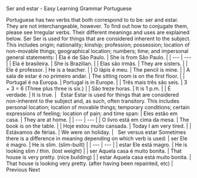 Ser and estar - Easy Learning Grammar Portuguese
 
Portuguese has two verbs that both correspond to to be: ser and estar. They are not interchangeable, however. To find out how to conjugate them, please see Irregular verbs. Their different meanings and uses are explained below.
Ser
Ser is used for things that are considered inherent to the subject. This includes origin; nationality; kinship; profession; possession; location of non-movable things; geographical location; numbers; time; and impersonal general statements:
| Ela é de São Paulo. | She is from São Paulo. |
| --- | --- |
| Ela é brasileira. | She is Brazilian. |
| Elas são irmãs. | They are sisters. |
| Ele é professor. | He is a teacher. |
| O lápis é meu. | The pencil is mine. |
| A sala de estar é no primeiro andar. | The sitting room is on the first floor. |
| Portugal é na Europa. | Portugal is in Europe. |
| Três mais três são seis. | 3 + 3 = 6 (Three plus three is six.) |
| São treze horas. | It is 1 p.m. |
| É verdade. | It is true. |
 
Estar
Estar is used for things that are considered non-inherent to the subject and, as such, often transitory. This includes personal location; location of movable things; temporary conditions; certain expressions of feeling; location of pain; and time span:
| Eles estão em casa. | They are at home. |
| --- | --- |
| O livro está em cima da mesa. | The book is on the table. |
| Hoje estou muito cansada. | Today I am very tired. |
| Estávamos de férias. | We were on holiday. |
 
Ser versus estar
Sometimes there is a difference in meaning depending on which verb is used:
| ser Ele é magro. | He is slim. (slim-built) |
| --- | --- |
| estar Ele está magro. | He is looking slim / thin. (lost weight) |
| ser Aquela casa é muito bonita. | That house is very pretty. (nice building) |
| estar Aquela casa está muito bonita. | That house is looking very pretty. (after having been repainted, etc) |
Previous
Next
